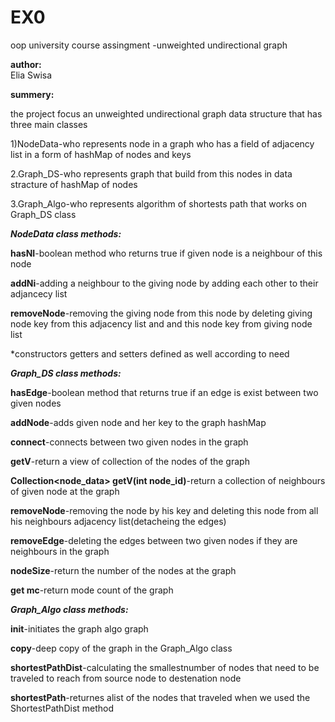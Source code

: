 # EX0
oop university course assingment -unweighted undirectional graph

**author:**  
Elia Swisa

**summery:**

the project focus an unweighted undirectional graph data structure that has three main classes

1)NodeData-who represents node in a graph who has a field of adjacency list in a form of hashMap of nodes and keys

2.Graph_DS-who represents graph that build from this nodes in data stracture of hashMap of nodes  

3.Graph_Algo-who represents algorithm of shortests path that works on Graph_DS class

***NodeData class methods:***

**hasNI**-boolean method who returns true if given node is a neighbour of this node  

**addNi**-adding a neighbour to  the giving node by adding each other to their adjancecy list  

**removeNode**-removing the giving node from this node by deleting giving node key from this adjacency list and and this node key from giving node list  

*constructors getters and setters defined as well according to need  


***Graph_DS class methods:***  


**hasEdge**-boolean method that returns true if an edge is exist between two given nodes  

**addNode**-adds given node and her key to the graph hashMap  

**connect**-connects between two given nodes in the graph  

**getV**-return a view of collection of the nodes of the graph  

**Collection<node_data> getV(int node_id)**-return a collection of neighbours of given node at the graph  

**removeNode**-removing the node by his key and deleting this node from all  his neighbours adjacency list(detacheing the edges)  

**removeEdge**-deleting the edges between two given nodes if they are neighbours in the graph  

**nodeSize**-return the number of the nodes at the graph  

**get mc**-return mode count of the graph  

 

***Graph_Algo class methods:***

**init**-initiates the graph algo graph  

**copy**-deep copy of the graph in the Graph_Algo class  

**shortestPathDist**-calculating the  smallestnumber of nodes that need to be traveled to reach from source node to destenation node  

**shortestPath**-returnes alist of the nodes that traveled when we used the ShortestPathDist method  
